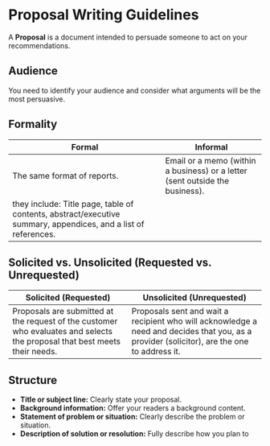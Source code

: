 # Proposal Writing Guidelines
A **Proposal** is a document intended to persuade someone to act on your recommendations.

## Audience
You need to identify your audience and consider what arguments will be the most persuasive.

## Formality 

Formal | Informal
-------|---------
The same format of reports. | Email or a memo (within a business) or a letter (sent outside the business).
 they include: Title page, table of contents, abstract/executive summary, appendices, and a list of references.|

## Solicited vs. Unsolicited (Requested vs. Unrequested)

Solicited (Requested) | Unsolicited (Unrequested)
----------------------|--------------------------
Proposals are submitted at the request of the customer who evaluates and selects the proposal that best meets their needs. | Proposals sent and wait a recipient who will acknowledge a need and decides that you, as a provider (solicitor), are the one to address it.


## Structure
- **Title or subject line:** Clearly state your proposal.
- **Background information:** Offer your readers a background content.
- **Statement of problem or situation:** Clearly describe the problem or situation.
- **Description of solution or resolution:** Fully describe how you plan to  
